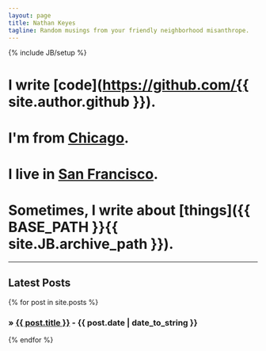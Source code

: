 ```yaml
---
layout: page
title: Nathan Keyes
tagline: Random musings from your friendly neighborhood misanthrope.
---
```

{% include JB/setup %}

# I write [code](https://github.com/{{ site.author.github }}).
# I'm from [Chicago](https://maps.google.com/maps?q=Chicago).
# I live in [San Francisco](https://maps.google.com/maps?q=San+Francisco).
# Sometimes, I write about [things]({{ BASE_PATH }}{{ site.JB.archive_path }}).

---

## Latest Posts
{% for post in site.posts %}
  <h3>&raquo; <a href="{{ BASE_PATH }}{{ post.url }}">{{ post.title }}</a> - {{ post.date | date_to_string }}</h3>
{% endfor %}
